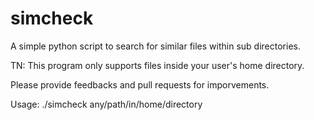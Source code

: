# simcheck
A simple python script to search for similar files within sub directories.

TN: This program only supports files inside your user's home directory.

Please provide feedbacks and pull requests for imporvements.

Usage: ./simcheck any/path/in/home/directory
